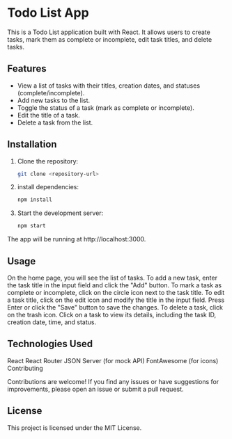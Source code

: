 # Todo List App

This is a Todo List application built with React. It allows users to create tasks, mark them as complete or incomplete, edit task titles, and delete tasks.

## Features

- View a list of tasks with their titles, creation dates, and statuses (complete/incomplete).
- Add new tasks to the list.
- Toggle the status of a task (mark as complete or incomplete).
- Edit the title of a task.
- Delete a task from the list.

## Installation

1. Clone the repository:

   ```bash
   git clone <repository-url>

2. install dependencies:
   ```bash
   npm install

3. Start the development server:
   ```bash
   npm start

The app will be running at http://localhost:3000.

## Usage

On the home page, you will see the list of tasks.
To add a new task, enter the task title in the input field and click the "Add" button.
To mark a task as complete or incomplete, click on the circle icon next to the task title.
To edit a task title, click on the edit icon and modify the title in the input field. Press Enter or click the "Save" button to save the changes.
To delete a task, click on the trash icon.
Click on a task to view its details, including the task ID, creation date, time, and status.

## Technologies Used

React
React Router
JSON Server (for mock API)
FontAwesome (for icons)
Contributing

Contributions are welcome! If you find any issues or have suggestions for improvements, please open an issue or submit a pull request.

## License

This project is licensed under the MIT License.

